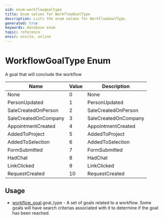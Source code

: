 ```yaml
---
uid: enum-workflowgoaltype
title: Enum values for WorkflowGoalType
description: Lists the enum values for WorkflowGoalType.
generated: true
keywords: database enum
topic: reference
envir: onsite, online
---
```


# WorkflowGoalType Enum

A goal that will conclude the workflow

| Name | Value | Description |
|------|-------|-------------|
|None|0|None|
|PersonUpdated|1|PersonUpdated|
|SaleCreatedOnPerson|2|SaleCreatedOnPerson|
|SaleCreatedOnCompany|3|SaleCreatedOnCompany|
|AppointmentCreated|4|AppointmentCreated|
|AddedToProject|5|AddedToProject|
|AddedToSelection|6|AddedToSelection|
|FormSubmitted|7|FormSubmitted|
|HadChat|8|HadChat|
|LinkClicked|9|LinkClicked|
|RequestCreated|10|RequestCreated|

## Usage

* [workflow_goal](../workflow-goal.md).goal_type - A set of goals related to a workflow. Some goals will have search criterias associated with it to determine if the goal has been reached.
